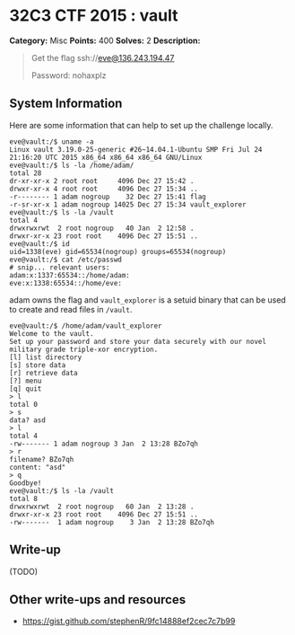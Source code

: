 # 32C3 CTF 2015 : vault

**Category:** Misc
**Points:** 400
**Solves:** 2
**Description:**

> Get the flag ssh://eve@136.243.194.47
> 
> 
> Password: nohaxplz

## System Information

Here are some information that can help to set up the challenge locally.

    eve@vault:/$ uname -a
    Linux vault 3.19.0-25-generic #26~14.04.1-Ubuntu SMP Fri Jul 24 21:16:20 UTC 2015 x86_64 x86_64 x86_64 GNU/Linux
    eve@vault:/$ ls -la /home/adam/
    total 28
    dr-xr-xr-x 2 root root     4096 Dec 27 15:42 .
    drwxr-xr-x 4 root root     4096 Dec 27 15:34 ..
    -r-------- 1 adam nogroup    32 Dec 27 15:41 flag
    -r-sr-xr-x 1 adam nogroup 14025 Dec 27 15:34 vault_explorer
    eve@vault:/$ ls -la /vault
    total 4
    drwxrwxrwt  2 root nogroup   40 Jan  2 12:58 .
    drwxr-xr-x 23 root root    4096 Dec 27 15:51 ..
    eve@vault:/$ id
    uid=1338(eve) gid=65534(nogroup) groups=65534(nogroup)
    eve@vault:/$ cat /etc/passwd
    # snip... relevant users:
    adam:x:1337:65534::/home/adam:
    eve:x:1338:65534::/home/eve:

adam owns the flag and `vault_explorer` is a setuid binary that can be used to create and read files in `/vault`.

    eve@vault:/$ /home/adam/vault_explorer
    Welcome to the vault.
    Set up your password and store your data securely with our novel military grade triple-xor encryption.
    [l] list directory
    [s] store data
    [r] retrieve data
    [?] menu
    [q] quit
    > l
    total 0
    > s
    data? asd
    > l
    total 4
    -rw------- 1 adam nogroup 3 Jan  2 13:28 BZo7qh
    > r
    filename? BZo7qh
    content: "asd"
    > q
    Goodbye!
    eve@vault:/$ ls -la /vault
    total 8
    drwxrwxrwt  2 root nogroup   60 Jan  2 13:28 .
    drwxr-xr-x 23 root root    4096 Dec 27 15:51 ..
    -rw-------  1 adam nogroup    3 Jan  2 13:28 BZo7qh

## Write-up

(TODO)

## Other write-ups and resources

* <https://gist.github.com/stephenR/9fc14888ef2cec7c7b99>
